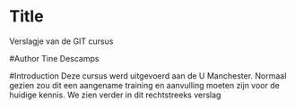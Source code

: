 # Title
Verslagje van de GIT cursus 

#Author
Tine Descamps

#Introduction
Deze cursus werd uitgevoerd aan de U Manchester.
Normaal gezien zou dit een aangename training en aanvulling moeten zijn voor de huidige kennis.
We zien verder in dit rechtstreeks verslag
